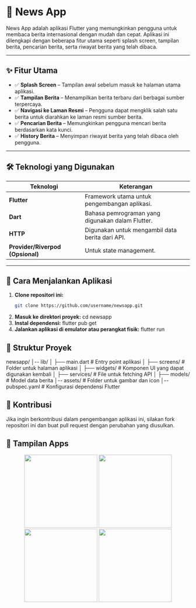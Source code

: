 # 📱 News App

News App adalah aplikasi Flutter yang memungkinkan pengguna untuk membaca berita internasional dengan mudah dan cepat. Aplikasi ini dilengkapi dengan beberapa fitur utama seperti splash screen, tampilan berita, pencarian berita, serta riwayat berita yang telah dibaca.

---

## ✨ Fitur Utama

- ✅ **Splash Screen** – Tampilan awal sebelum masuk ke halaman utama aplikasi.  
- ✅ **Tampilan Berita** – Menampilkan berita terbaru dari berbagai sumber terpercaya.  
- ✅ **Navigasi ke Laman Resmi** – Pengguna dapat mengklik salah satu berita untuk diarahkan ke laman resmi sumber berita.  
- ✅ **Pencarian Berita** – Memungkinkan pengguna mencari berita berdasarkan kata kunci.  
- ✅ **History Berita** – Menyimpan riwayat berita yang telah dibaca oleh pengguna.  

---

## 🛠 Teknologi yang Digunakan

| Teknologi            | Keterangan                                      |
|----------------------|------------------------------------------------|
| **Flutter**         | Framework utama untuk pengembangan aplikasi.   |
| **Dart**            | Bahasa pemrograman yang digunakan dalam Flutter. |
| **HTTP**            | Digunakan untuk mengambil data berita dari API. |
| **Provider/Riverpod (Opsional)** | Untuk state management.           |

---

## 🚀 Cara Menjalankan Aplikasi

1. **Clone repositori ini:**  
   ```sh
   git clone https://github.com/username/newsapp.git
2. **Masuk ke direktori proyek:**
   cd newsapp
3. **Instal dependensi:**
   flutter pub get
4. **Jalankan aplikasi di emulator atau perangkat fisik:**
   flutter run

## 📂 Struktur Proyek
newsapp/ │-- lib/ │ ├── main.dart # Entry point aplikasi │ ├── screens/ # Folder untuk halaman aplikasi │ ├── widgets/ # Komponen UI yang dapat digunakan kembali │ ├── services/ # File untuk fetching API │ ├── models/ # Model data berita │-- assets/ # Folder untuk gambar dan icon │-- pubspec.yaml # Konfigurasi dependensi Flutter

## 🤝 Kontribusi
Jika ingin berkontribusi dalam pengembangan aplikasi ini, silakan fork repositori ini dan buat pull request dengan perubahan yang diusulkan.

## 📱 Tampilan Apps
<p align="center">
  <img src="assets/ss/splah_screen.jpg" width="200">
  <img src="assets/ss/news.jpg" width="200">
  <img src="assets/ss/search.jpg" width="200">
  <img src="assets/ss/read_history.jpg" width="200">
</p>
